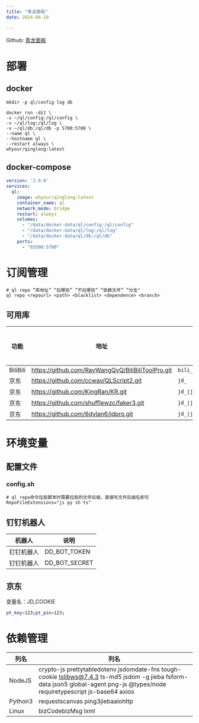 ```yaml
---
title: "青龙面板"
date: 2024-04-10

---
```


Github: [青龙面板](https://github.com/6dylan6/jdpro/tree/main/docker)

# 部署

## docker
```shell
mkdir -p ql/config log db

docker run -dit \
-v ~/ql/config:/ql/config \
-v ~/ql/log:/ql/log \
-v ~/ql/db:/ql/db -p 5700:5700 \
--name ql \
--hostname ql \
--restart always \
whyour/qinglong:latest
```

## docker-compose

```yml
version: '2.9.0'
services:
  ql:
    image: whyour/qinglong:latest
    container_name: ql
    network_mode: bridge
    restart: always
    volumes:
      - "/data/docker-data/ql/config:/ql/config"
      - "/data/docker-data/ql/log:/ql/log"
      - "/data/docker-data/ql/db:/ql/db"
    ports:
      - "65500:5700"
```

# 订阅管理

```shell
# ql repo “库地址” “拉哪些” “不拉哪些” “依赖文件” “分支"
ql repo <repourl> <path> <blacklist> <dependence> <branch>
```

## 可用库

| 功能 | 地址 | 白名单 | 黑名单 |  文件后缀 | 依赖文件 |
| --- | --- | --- | --- | --- | --- |
| BiliBili | https://github.com/RayWangQvQ/BiliBiliToolPro.git | `bili_task_.+\.sh` |  | sh |  |
| 京东 | https://github.com/ccwav/QLScript2.git | `jd_` | `NoUsed` |  | `ql\|sendNotify\|utils\|USER_AGENTS\|jdCookie\|JS_USER_AGENTS` |
| 京东 | https://github.com/KingRan/KR.git | `jd_\|jx_\|jdCookie` | `activity\|backUp` |  | `jd[^_]\|USER\|utils\|function\|sign\|sendNotify\|ql\|magic\|JDJR` |
| 京东 | https://github.com/shufflewzc/faker3.git | `jd_\|jx_\|gua_\|jddj_\|jdCookie` | `activity\|backUp` |  | `^jd[^_]\|USER\|function\|utils\|sendNotify\|ZooFaker_Necklace.js\|JDJRValidator_\|sign_graphics_validate\|ql\|JDSignValidator` |
| 京东 | https://github.com/6dylan6/jdpro.git | `jd_\|jx_\|jddj_` | `backUp` |  | `^jd[^_]\|USER\|JD\|function\|sendNotify` |

# 环境变量

## 配置文件

### config.sh

```shell
# ql repo命令拉取脚本时需要拉取的文件后缀，直接写文件后缀名即可
RepoFileExtensions="js py sh ts"
```

## 钉钉机器人

| 机器人 | 说明 | 
| --- | --- |
| 钉钉机器人 | DD_BOT_TOKEN |
| 钉钉机器人 | DD_BOT_SECRET |


## 京东

变量名：JD_COOKIE

```sh
pt_key=123;pt_pin=123;
```

# 依赖管理

| 列名 | 列名 |
| --- | --- |
| NodeJS | crypto-js  prettytabledotenv  jsdomdate-fns  tough-cookie  tslibws@7.4.3  ts-md5  jsdom -g  jieba  fsform-data  json5  global-agent  png-js  @types/node  requiretypescript  js-base64  axios |
| Python3 | requestscanvas  ping3jiebaaiohttp |
| Linux | bizCodebizMsg  lxml |